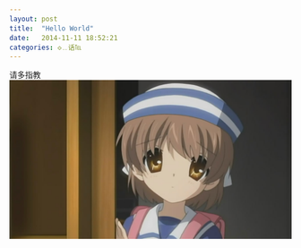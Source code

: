 ```yaml
---
layout: post
title:  "Hello World"
date:   2014-11-11 18:52:21
categories: ◇﹎话℡
---
```

请多指教
![helloworld.jpg](img/helloworld.jpg)
